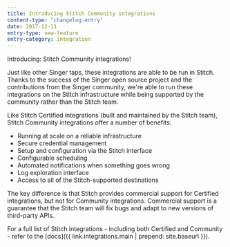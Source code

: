 ```yaml
---
title: Introducing Stitch Community integrations
content-type: "changelog-entry"
date: 2017-12-11
entry-type: new-feature
entry-category: integration
---
```


Introducing: Stitch Community integrations!

Just like other Singer taps, these integrations are able to be run in Stitch. Thanks to the success of the Singer open source project and the contributions from the Singer community, we're able to run these integrations on the Stitch infrastructure while being supported by the community rather than the Stitch team. 

Like Stitch Certified integrations (built and maintained by the Stitch team), Stitch Community integrations offer a number of benefits:

- Running at scale on a reliable infrastructure
- Secure credential management
- Setup and configuration via the Stitch interface
- Configurable scheduling 
- Automated notifications when something goes wrong
- Log exploration interface
- Access to all of the Stitch-supported destinations

The key difference is that Stitch provides commercial support for Certified integrations, but not for Community integrations. Commercial support is a guarantee that the Stitch team will fix bugs and adapt to new versions of third-party APIs. 

For a full list of Stitch integrations - including both Certified and Community - refer to the [docs]({{ link.integrations.main | prepend: site.baseurl }}).